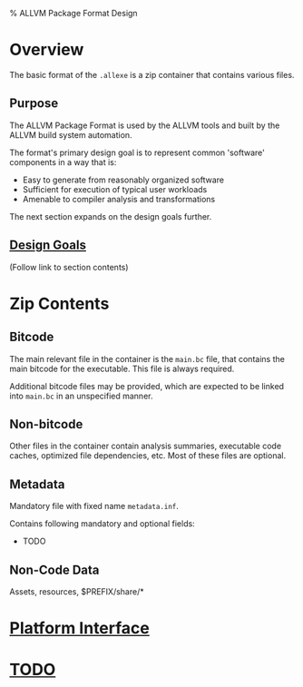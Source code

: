 % ALLVM Package Format Design

# Overview

The basic format of the `.allexe` is a zip container that
contains various files.

## Purpose

The ALLVM Package Format is used by the ALLVM tools and
built by the ALLVM build system automation.

The format's primary design goal is to represent common
'software' components in a way that is:

* Easy to generate from reasonably organized software
* Sufficient for execution of typical user workloads
* Amenable to compiler analysis and transformations

The next section expands on the design goals further.

## [Design Goals](ALLVMFormat-Design)

(Follow link to section contents)

# Zip Contents

## Bitcode
The main relevant file in the container is the `main.bc`
file, that contains the main bitcode for the executable.
This file is always required.

Additional bitcode files may be provided, which are expected
to be linked into `main.bc` in an unspecified manner.

## Non-bitcode

Other files in the container contain analysis summaries,
executable code caches, optimized file dependencies, etc.
Most of these files are optional.

## Metadata

Mandatory file with fixed name `metadata.inf`.

Contains following mandatory and optional fields:

* TODO

## Non-Code Data

Assets, resources, $PREFIX/share/*

# [Platform Interface](ALLVMFormat-Platform)

# [TODO](ALLVMFormat-TODO)

